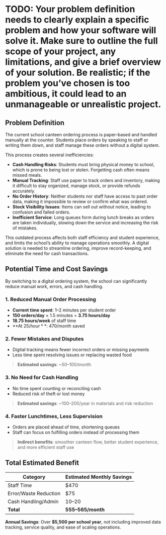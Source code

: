 # TODO: Your problem definition needs to clearly explain a specific problem and how your software will solve it. Make sure to outline the full scope of your project, any limitations, and give a brief overview of your solution. Be realistic; if the problem you’ve chosen is too ambitious, it could lead to an unmanageable or unrealistic project.

## Problem Definition

The current school canteen ordering process is paper-based and handled manually at the counter. Students place orders by speaking to staff or writing them down, and staff manage these orders without a digital system.

This process creates several inefficiencies:

- **Cash Handling Risks**: Students must bring physical money to school, which is prone to being lost or stolen. Forgetting cash often means missed meals.
- **Manual Tracking**: Staff use paper to track orders and inventory, making it difficult to stay organized, manage stock, or provide refunds accurately.
- **No Order History**: Neither students nor staff have access to past order data, making it impossible to review or confirm what was ordered.
- **Stock Visibility Issues**: Items can sell out without notice, leading to confusion and failed orders.
- **Inefficient Service**: Long queues form during lunch breaks as orders are taken individually, slowing down the service and increasing the risk of mistakes.

This outdated process affects both staff efficiency and student experience, and limits the school’s ability to manage operations smoothly. A digital solution is needed to streamline ordering, improve record-keeping, and eliminate the need for cash transactions.

## Potential Time and Cost Savings

By switching to a digital ordering system, the school can significantly reduce manual work, errors, and cash handling.

### 1. Reduced Manual Order Processing
- **Current time spent**: 1–2 minutes per student order
- **150 orders/day** × 1.5 minutes = **3.75 hours/day**
- **18.75 hours/week** of staff time
- **At $25/hour**: ~$470/month saved

### 2. Fewer Mistakes and Disputes
- Digital tracking means fewer incorrect orders or missing payments
- Less time spent resolving issues or replacing wasted food

> **Estimated savings**: ~$50–$100/month

### 3. No Need for Cash Handling
- No time spent counting or reconciling cash
- Reduced risk of theft or lost money

> **Estimated savings**: ~$100–$200/year in materials and risk reduction

### 4. Faster Lunchtimes, Less Supervision
- Orders are placed ahead of time, shortening queues
- Staff can focus on fulfilling orders instead of processing them

> **Indirect benefits**: smoother canteen flow, better student experience, and more efficient staff use

## Total Estimated Benefit

| Category                   | Estimated Monthly Savings |
|---------------------------|---------------------------|
| Staff Time                | $470                      |
| Error/Waste Reduction     | $75                       |
| Cash Handling/Admin       | $10–$20                   |
| **Total**                 | **$555–$565/month**       |

**Annual Savings**: Over **$5,500 per school year**, not including improved data tracking, service quality, and ease of scaling operations.

